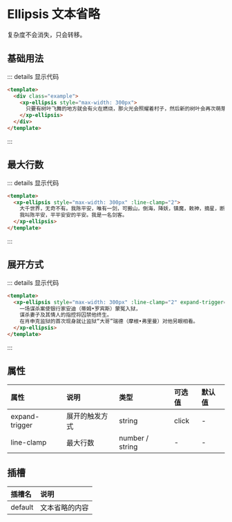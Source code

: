 # Ellipsis 文本省略

复杂度不会消失，只会转移。

## 基础用法

<ClientOnly>

<div class="example">
<ellipsisDemo1 />
</div>
</ClientOnly>

::: details 显示代码

```html
<template>
  <div class="example">
    <xp-ellipsis style="max-width: 300px">
      只要有树叶飞舞的地方就会有火在燃烧，那火光会照耀着村子，然后新的树叶会再次萌芽。
    </xp-ellipsis>
  </div>
</template>
```

:::

## 最大行数

<ClientOnly>

<div class="example">
<ellipsisDemo2 />
</div>
</ClientOnly>

::: details 显示代码

```html
<template>
  <xp-ellipsis style="max-width: 300px" :line-clamp="2">
    大千世界，无奇不有。我陈平安，唯有一剑，可搬山，倒海，降妖，镇魔，敕神，摘星，断江，摧城，开天！
    我叫陈平安，平平安安的平安。我是一名剑客。
  </xp-ellipsis>
</template>
```

:::


## 展开方式

<ClientOnly>

<div class="example">
<ellipsisDemo3 />
</div>
</ClientOnly>

::: details 显示代码

```html
<template>
  <xp-ellipsis style="max-width: 300px" :line-clamp="2" expand-trigger="click">
    一场谋杀案使银行家安迪（蒂姆•罗宾斯）蒙冤入狱，
    谋杀妻子及其情人的指控将囚禁他终生。
    在肖申克监狱的首次现身就让监狱“大哥”瑞德（摩根•弗里曼）对他另眼相看。
  </xp-ellipsis>
</template>
```

:::


## 属性

| 属性           | 说明           | 类型            | 可选值 | 默认值 |
| :------------- | :------------- | :-------------- | :----- | :----- |
| expand-trigger | 展开的触发方式 | string          | click  | -      |
| line-clamp     | 最大行数       | number / string | -      | -      |

## 插槽

| 插槽名  | 说明           |
| :------ | :------------- |
| default | 文本省略的内容 |


<script setup lang="ts">
  import ellipsisDemo1 from './demo/ellipsis/ellipsisDemo1.vue'
  import ellipsisDemo2 from './demo/ellipsis/ellipsisDemo2.vue'
  import ellipsisDemo3 from './demo/ellipsis/ellipsisDemo3.vue'
</script>